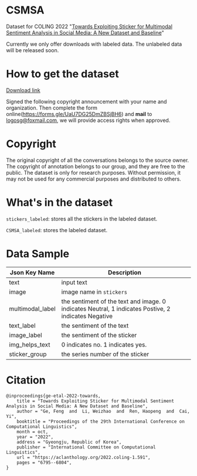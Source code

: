 # CSMSA

Dataset for COLING 2022 "[Towards Exploiting Sticker for Multimodal Sentiment Analysis in Social Media: A New Dataset and Baseline](https://aclanthology.org/2022.coling-1.591.pdf)"

Currently we only offer downloads with labeled data. The unlabeled data will be released soon.

# How to get the dataset

[Download link](https://drive.google.com/drive/folders/1x1B6-Ucus5nlAtqMNRZClx2v2M_RMVcF?usp=share_link)

Signed the following copyright announcement with your name and organization. Then complete the form online(https://forms.gle/UaU7DG25DmZBSjBH6) and **mail** to logosg@foxmail.com, we will provide access rights when approved.

# Copyright

The original copyright of all the conversations belongs to the source owner. The copyright of annotation belongs to our group, and they are free to the public. The dataset is only for research purposes. Without permission, it may not be used for any commercial purposes and distributed to others.

# What's in the dataset

`stickers_labeled`: stores all the stickers in the labeled dataset.

`CSMSA_labeled`: stores the labeled dataset.

# Data Sample

| Json Key Name    | Description                                                  |
| ---------------- | ------------------------------------------------------------ |
| text             | input text                                                   |
| image            | image name in `stickers`                                     |
| multimodal_label | the sentiment of the text and image. 0 indicates Neutral, 1 indicates Postive, 2 indicates Negative |
| text_label       | the sentiment of the text                                    |
| image_label      | the sentiment of the sticker                                 |
| img_helps_text   | 0 indicates no. 1 indicates yes.                             |
| sticker_group    | the series number of the sticker                             |



# Citation

```
@inproceedings{ge-etal-2022-towards,
    title = "Towards Exploiting Sticker for Multimodal Sentiment Analysis in Social Media: A New Dataset and Baseline",
    author = "Ge, Feng  and  Li, Weizhao  and  Ren, Haopeng  and  Cai, Yi",
    booktitle = "Proceedings of the 29th International Conference on Computational Linguistics",
    month = oct,
    year = "2022",
    address = "Gyeongju, Republic of Korea",
    publisher = "International Committee on Computational Linguistics",
    url = "https://aclanthology.org/2022.coling-1.591",
    pages = "6795--6804",
}
```

